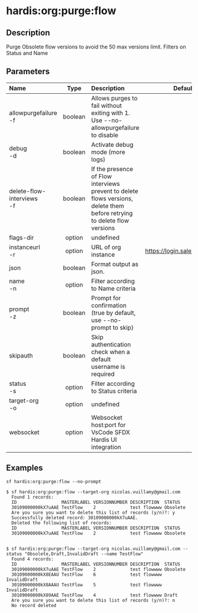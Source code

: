 <!-- This file has been generated with command 'sf hardis:doc:plugin:generate'. Please do not update it manually or it may be overwritten -->
# hardis:org:purge:flow

## Description

Purge Obsolete flow versions to avoid the 50 max versions limit. Filters on Status and Name

## Parameters

| Name                          |  Type   | Description                                                                                                              |            Default             | Required | Options |
|:------------------------------|:-------:|:-------------------------------------------------------------------------------------------------------------------------|:------------------------------:|:--------:|:-------:|
| allowpurgefailure<br/>-f      | boolean | Allows purges to fail without exiting with 1. Use --no-allowpurgefailure to disable                                      |                                |          |         |
| debug<br/>-d                  | boolean | Activate debug mode (more logs)                                                                                          |                                |          |         |
| delete-flow-interviews<br/>-f | boolean | If the presence of Flow interviews prevent to delete flows versions, delete them before retrying to delete flow versions |                                |          |         |
| flags-dir                     | option  | undefined                                                                                                                |                                |          |         |
| instanceurl<br/>-r            | option  | URL of org instance                                                                                                      | <https://login.salesforce.com> |          |         |
| json                          | boolean | Format output as json.                                                                                                   |                                |          |         |
| name<br/>-n                   | option  | Filter according to Name criteria                                                                                        |                                |          |         |
| prompt<br/>-z                 | boolean | Prompt for confirmation (true by default, use --no-prompt to skip)                                                       |                                |          |         |
| skipauth                      | boolean | Skip authentication check when a default username is required                                                            |                                |          |         |
| status<br/>-s                 | option  | Filter according to Status criteria                                                                                      |                                |          |         |
| target-org<br/>-o             | option  | undefined                                                                                                                |                                |          |         |
| websocket                     | option  | Websocket host:port for VsCode SFDX Hardis UI integration                                                                |                                |          |         |

## Examples

```shell
sf hardis:org:purge:flow --no-prompt
```

```shell
$ sf hardis:org:purge:flow --target-org nicolas.vuillamy@gmail.com
  Found 1 records:
  ID                 MASTERLABEL VERSIONNUMBER DESCRIPTION  STATUS
  30109000000kX7uAAE TestFlow    2             test flowwww Obsolete
  Are you sure you want to delete this list of records (y/n)?: y
  Successfully deleted record: 30109000000kX7uAAE.
  Deleted the following list of records:
  ID                 MASTERLABEL VERSIONNUMBER DESCRIPTION  STATUS
  30109000000kX7uAAE TestFlow    2             test flowwww Obsolete
  
```

```shell
$ sf hardis:org:purge:flow --target-org nicolas.vuillamy@gmail.com --status "Obsolete,Draft,InvalidDraft --name TestFlow"
  Found 4 records:
  ID                 MASTERLABEL VERSIONNUMBER DESCRIPTION  STATUS
  30109000000kX7uAAE TestFlow    2             test flowwww Obsolete
  30109000000kX8EAAU TestFlow    6             test flowwww InvalidDraft
  30109000000kX8AAAU TestFlow    5             test flowwww InvalidDraft
  30109000000kX89AAE TestFlow    4             test flowwww Draft
  Are you sure you want to delete this list of records (y/n)?: n
  No record deleted
  
```


